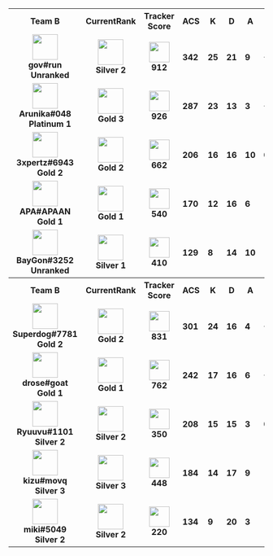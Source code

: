 <table>
  <tr>
    <th align="center">Team B</th>
    <th>CurrentRank
    </th><th>Tracker Score</th><th title="Average Combat Score">ACS</th>
    <th title="Kills">K</th>
    <th title="Deaths">D</th>
    <th title="Assists">A</th>
    <th title="Kill Difference">+/-</th>
    <th title="Kill/Death Ratio">K/D</th>
    <th title="Average Damage Delta per Second">DDÎ”</th>
    <th>ADR</th>
    <th>HS%</th>
    <th>KAST</th>
    <th>FK</th>
    <th>FD</th>
    <th>MK</th>
  </tr><tr>
      <td align="center">
        <img src="https://titles.trackercdn.com/valorant-api/agents/1dbf2edd-4729-0984-3115-daa5eed44993/displayicon.png" width="50">
        <br>
        <b>
          gov#run
        </b><br>
          <img src="https://trackercdn.com/cdn/tracker.gg/valorant/icons/tiersv2/0.png" width="15">
          <b>
            Unranked
          </b></td>
      <td align="center">
        <img src="https://trackercdn.com/cdn/tracker.gg/valorant/icons/tiersv2/10.png" width="50">
        <br>
        <b>Silver 2</b>
      </td><td align="center">
          <img src="https://trackercdn.com/cdn/tracker.gg/img/tracker-score/trn-rating-s.svg" width="40">
          <br>
          <b>912</b>
        </td><td>
        <b>342</b>
      </td>
      <td>
        <b>25</b>
      </td>
      <td>
        <b>21</b>
      </td>
      <td>
        <b>9</b>
      </td>
      <td>
        <b>+4
        </b>
      </td>
      <td>
        <b>1.2</b>
      </td>
      <td>
        <b>27</b>
      </td>
      <td>
        <b>211.2</b>
      </td>
      <td>
        <b>30.6%</b>
      </td>
      <td>
        <b>86.0%</b>
      </td>
      <td>
        <b>2</b>
      </td>
      <td>
        <b>2</b>
      </td>
      <td>
        <b>3</b>
      </td>
    </tr><tr>
      <td align="center">
        <img src="https://titles.trackercdn.com/valorant-api/agents/e370fa57-4757-3604-3648-499e1f642d3f/displayicon.png" width="50">
        <br>
        <b>
          Arunika#048
        </b><br>
          <img src="https://trackercdn.com/cdn/tracker.gg/valorant/icons/tiersv2/15.png" width="15">
          <b>
            Platinum 1
          </b></td>
      <td align="center">
        <img src="https://trackercdn.com/cdn/tracker.gg/valorant/icons/tiersv2/14.png" width="50">
        <br>
        <b>Gold 3</b>
      </td><td align="center">
          <img src="https://trackercdn.com/cdn/tracker.gg/img/tracker-score/trn-rating-s.svg" width="40">
          <br>
          <b>926</b>
        </td><td>
        <b>287</b>
      </td>
      <td>
        <b>23</b>
      </td>
      <td>
        <b>13</b>
      </td>
      <td>
        <b>3</b>
      </td>
      <td>
        <b>+10
        </b>
      </td>
      <td>
        <b>1.8</b>
      </td>
      <td>
        <b>59</b>
      </td>
      <td>
        <b>173.3</b>
      </td>
      <td>
        <b>12.3%</b>
      </td>
      <td>
        <b>86.0%</b>
      </td>
      <td>
        <b>5</b>
      </td>
      <td>
        <b>1</b>
      </td>
      <td>
        <b>3</b>
      </td>
    </tr><tr>
      <td align="center">
        <img src="https://titles.trackercdn.com/valorant-api/agents/8e253930-4c05-31dd-1b6c-968525494517/displayicon.png" width="50">
        <br>
        <b>
          3xpertz#6943
        </b><br>
          <img src="https://trackercdn.com/cdn/tracker.gg/valorant/icons/tiersv2/13.png" width="15">
          <b>
            Gold 2
          </b></td>
      <td align="center">
        <img src="https://trackercdn.com/cdn/tracker.gg/valorant/icons/tiersv2/13.png" width="50">
        <br>
        <b>Gold 2</b>
      </td><td align="center">
          <img src="https://trackercdn.com/cdn/tracker.gg/img/tracker-score/trn-rating-a.svg" width="40">
          <br>
          <b>662</b>
        </td><td>
        <b>206</b>
      </td>
      <td>
        <b>16</b>
      </td>
      <td>
        <b>16</b>
      </td>
      <td>
        <b>10</b>
      </td>
      <td>
        <b>0
        </b>
      </td>
      <td>
        <b>1.0</b>
      </td>
      <td>
        <b>1</b>
      </td>
      <td>
        <b>141.9</b>
      </td>
      <td>
        <b>27.7%</b>
      </td>
      <td>
        <b>77.0%</b>
      </td>
      <td>
        <b>1</b>
      </td>
      <td>
        <b>2</b>
      </td>
      <td>
        <b>0</b>
      </td>
    </tr><tr>
      <td align="center">
        <img src="https://titles.trackercdn.com/valorant-api/agents/eb93336a-449b-9c1b-0a54-a891f7921d69/displayicon.png" width="50">
        <br>
        <b>
          APA#APAAN
        </b><br>
          <img src="https://trackercdn.com/cdn/tracker.gg/valorant/icons/tiersv2/12.png" width="15">
          <b>
            Gold 1
          </b></td>
      <td align="center">
        <img src="https://trackercdn.com/cdn/tracker.gg/valorant/icons/tiersv2/12.png" width="50">
        <br>
        <b>Gold 1</b>
      </td><td align="center">
          <img src="https://trackercdn.com/cdn/tracker.gg/img/tracker-score/trn-rating-b.svg" width="40">
          <br>
          <b>540</b>
        </td><td>
        <b>170</b>
      </td>
      <td>
        <b>12</b>
      </td>
      <td>
        <b>16</b>
      </td>
      <td>
        <b>6</b>
      </td>
      <td>
        <b>-4
        </b>
      </td>
      <td>
        <b>0.8</b>
      </td>
      <td>
        <b>-50</b>
      </td>
      <td>
        <b>119.0</b>
      </td>
      <td>
        <b>25.0%</b>
      </td>
      <td>
        <b>82.0%</b>
      </td>
      <td>
        <b>4</b>
      </td>
      <td>
        <b>3</b>
      </td>
      <td>
        <b>0</b>
      </td>
    </tr><tr>
      <td align="center">
        <img src="https://titles.trackercdn.com/valorant-api/agents/569fdd95-4d10-43ab-ca70-79becc718b46/displayicon.png" width="50">
        <br>
        <b>
          BayGon#3252
        </b><br>
          <img src="https://trackercdn.com/cdn/tracker.gg/valorant/icons/tiersv2/0.png" width="15">
          <b>
            Unranked
          </b></td>
      <td align="center">
        <img src="https://trackercdn.com/cdn/tracker.gg/valorant/icons/tiersv2/9.png" width="50">
        <br>
        <b>Silver 1</b>
      </td><td align="center">
          <img src="https://trackercdn.com/cdn/tracker.gg/img/tracker-score/trn-rating-c.svg" width="40">
          <br>
          <b>410</b>
        </td><td>
        <b>129</b>
      </td>
      <td>
        <b>8</b>
      </td>
      <td>
        <b>14</b>
      </td>
      <td>
        <b>10</b>
      </td>
      <td>
        <b>-6
        </b>
      </td>
      <td>
        <b>0.6</b>
      </td>
      <td>
        <b>-19</b>
      </td>
      <td>
        <b>96.1</b>
      </td>
      <td>
        <b>11.9%</b>
      </td>
      <td>
        <b>68.0%</b>
      </td>
      <td>
        <b>0</b>
      </td>
      <td>
        <b>2</b>
      </td>
      <td>
        <b>0</b>
      </td>
    </tr><tr>
    <th align="center">Team B</th>
    <th>CurrentRank
    </th><th>Tracker Score</th><th title="Average Combat Score">ACS</th>
    <th title="Kills">K</th>
    <th title="Deaths">D</th>
    <th title="Assists">A</th>
    <th title="Kill Difference">+/-</th>
    <th title="Kill/Death Ratio">K/D</th>
    <th title="Average Damage Delta per Second">DDÎ”</th>
    <th>ADR</th>
    <th>HS%</th>
    <th>KAST</th>
    <th>FK</th>
    <th>FD</th>
    <th>MK</th>
  </tr><tr>
      <td align="center">
        <img src="https://titles.trackercdn.com/valorant-api/agents/add6443a-41bd-e414-f6ad-e58d267f4e95/displayicon.png" width="50">
        <br>
        <b>
          Superdog#7781
        </b><br>
          <img src="https://trackercdn.com/cdn/tracker.gg/valorant/icons/tiersv2/13.png" width="15">
          <b>
            Gold 2
          </b></td>
      <td align="center">
        <img src="https://trackercdn.com/cdn/tracker.gg/valorant/icons/tiersv2/13.png" width="50">
        <br>
        <b>Gold 2</b>
      </td><td align="center">
          <img src="https://trackercdn.com/cdn/tracker.gg/img/tracker-score/trn-rating-s.svg" width="40">
          <br>
          <b>831</b>
        </td><td>
        <b>301</b>
      </td>
      <td>
        <b>24</b>
      </td>
      <td>
        <b>16</b>
      </td>
      <td>
        <b>4</b>
      </td>
      <td>
        <b>+8
        </b>
      </td>
      <td>
        <b>1.5</b>
      </td>
      <td>
        <b>69</b>
      </td>
      <td>
        <b>206.8</b>
      </td>
      <td>
        <b>37.5%</b>
      </td>
      <td>
        <b>82.0%</b>
      </td>
      <td>
        <b>2</b>
      </td>
      <td>
        <b>3</b>
      </td>
      <td>
        <b>3</b>
      </td>
    </tr><tr>
      <td align="center">
        <img src="https://titles.trackercdn.com/valorant-api/agents/f94c3b30-42be-e959-889c-5aa313dba261/displayicon.png" width="50">
        <br>
        <b>
          drose#goat
        </b><br>
          <img src="https://trackercdn.com/cdn/tracker.gg/valorant/icons/tiersv2/12.png" width="15">
          <b>
            Gold 1
          </b></td>
      <td align="center">
        <img src="https://trackercdn.com/cdn/tracker.gg/valorant/icons/tiersv2/12.png" width="50">
        <br>
        <b>Gold 1</b>
      </td><td align="center">
          <img src="https://trackercdn.com/cdn/tracker.gg/img/tracker-score/trn-rating-a.svg" width="40">
          <br>
          <b>762</b>
        </td><td>
        <b>242</b>
      </td>
      <td>
        <b>17</b>
      </td>
      <td>
        <b>16</b>
      </td>
      <td>
        <b>6</b>
      </td>
      <td>
        <b>+1
        </b>
      </td>
      <td>
        <b>1.1</b>
      </td>
      <td>
        <b>38</b>
      </td>
      <td>
        <b>174.6</b>
      </td>
      <td>
        <b>27.7%</b>
      </td>
      <td>
        <b>86.0%</b>
      </td>
      <td>
        <b>3</b>
      </td>
      <td>
        <b>4</b>
      </td>
      <td>
        <b>1</b>
      </td>
    </tr><tr>
      <td align="center">
        <img src="https://titles.trackercdn.com/valorant-api/agents/22697a3d-45bf-8dd7-4fec-84a9e28c69d7/displayicon.png" width="50">
        <br>
        <b>
          Ryuuvu#1101
        </b><br>
          <img src="https://trackercdn.com/cdn/tracker.gg/valorant/icons/tiersv2/10.png" width="15">
          <b>
            Silver 2
          </b></td>
      <td align="center">
        <img src="https://trackercdn.com/cdn/tracker.gg/valorant/icons/tiersv2/10.png" width="50">
        <br>
        <b>Silver 2</b>
      </td><td align="center">
          <img src="https://trackercdn.com/cdn/tracker.gg/img/tracker-score/trn-rating-c.svg" width="40">
          <br>
          <b>350</b>
        </td><td>
        <b>208</b>
      </td>
      <td>
        <b>15</b>
      </td>
      <td>
        <b>15</b>
      </td>
      <td>
        <b>3</b>
      </td>
      <td>
        <b>0
        </b>
      </td>
      <td>
        <b>1.0</b>
      </td>
      <td>
        <b>-16</b>
      </td>
      <td>
        <b>137.7</b>
      </td>
      <td>
        <b>39.5%</b>
      </td>
      <td>
        <b>50.0%</b>
      </td>
      <td>
        <b>3</b>
      </td>
      <td>
        <b>4</b>
      </td>
      <td>
        <b>2</b>
      </td>
    </tr><tr>
      <td align="center">
        <img src="https://titles.trackercdn.com/valorant-api/agents/8e253930-4c05-31dd-1b6c-968525494517/displayicon.png" width="50">
        <br>
        <b>
          kizu#movq
        </b><br>
          <img src="https://trackercdn.com/cdn/tracker.gg/valorant/icons/tiersv2/11.png" width="15">
          <b>
            Silver 3
          </b></td>
      <td align="center">
        <img src="https://trackercdn.com/cdn/tracker.gg/valorant/icons/tiersv2/11.png" width="50">
        <br>
        <b>Silver 3</b>
      </td><td align="center">
          <img src="https://trackercdn.com/cdn/tracker.gg/img/tracker-score/trn-rating-c.svg" width="40">
          <br>
          <b>448</b>
        </td><td>
        <b>184</b>
      </td>
      <td>
        <b>14</b>
      </td>
      <td>
        <b>17</b>
      </td>
      <td>
        <b>9</b>
      </td>
      <td>
        <b>-3
        </b>
      </td>
      <td>
        <b>0.8</b>
      </td>
      <td>
        <b>-43</b>
      </td>
      <td>
        <b>113.8</b>
      </td>
      <td>
        <b>17.0%</b>
      </td>
      <td>
        <b>77.0%</b>
      </td>
      <td>
        <b>2</b>
      </td>
      <td>
        <b>1</b>
      </td>
      <td>
        <b>1</b>
      </td>
    </tr><tr>
      <td align="center">
        <img src="https://titles.trackercdn.com/valorant-api/agents/dade69b4-4f5a-8528-247b-219e5a1facd6/displayicon.png" width="50">
        <br>
        <b>
          miki#5049
        </b><br>
          <img src="https://trackercdn.com/cdn/tracker.gg/valorant/icons/tiersv2/10.png" width="15">
          <b>
            Silver 2
          </b></td>
      <td align="center">
        <img src="https://trackercdn.com/cdn/tracker.gg/valorant/icons/tiersv2/10.png" width="50">
        <br>
        <b>Silver 2</b>
      </td><td align="center">
          <img src="https://trackercdn.com/cdn/tracker.gg/img/tracker-score/trn-rating-d.svg" width="40">
          <br>
          <b>220</b>
        </td><td>
        <b>134</b>
      </td>
      <td>
        <b>9</b>
      </td>
      <td>
        <b>20</b>
      </td>
      <td>
        <b>3</b>
      </td>
      <td>
        <b>-11
        </b>
      </td>
      <td>
        <b>0.5</b>
      </td>
      <td>
        <b>-66</b>
      </td>
      <td>
        <b>90.5</b>
      </td>
      <td>
        <b>6.1%</b>
      </td>
      <td>
        <b>64.0%</b>
      </td>
      <td>
        <b>0</b>
      </td>
      <td>
        <b>0</b>
      </td>
      <td>
        <b>0</b>
      </td>
    </tr></table>
